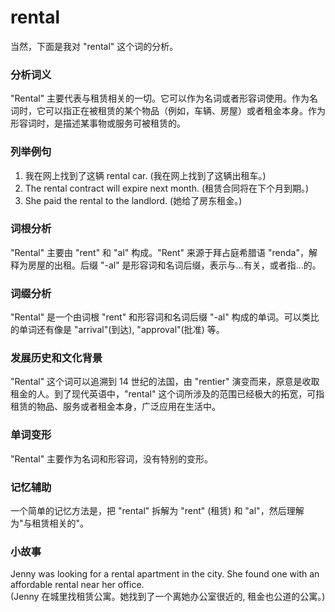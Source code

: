 # rental

当然，下面是我对 "rental" 这个词的分析。

  

### 分析词义

  

"Rental" 主要代表与租赁相关的一切。它可以作为名词或者形容词使用。作为名词时，它可以指正在被租赁的某个物品（例如，车辆、房屋）或者租金本身。作为形容词时，是描述某事物或服务可被租赁的。

  

### 列举例句

  

1.  我在网上找到了这辆 rental car. (我在网上找到了这辆出租车。)
2.  The rental contract will expire next month. (租赁合同将在下个月到期。)
3.  She paid the rental to the landlord. (她给了房东租金。)

  

### 词根分析

  

"Rental" 主要由 "rent" 和 "al" 构成。"Rent" 来源于拜占庭希腊语 "renda"，解释为房屋的出租。后缀 "-al" 是形容词和名词后缀，表示与...有关，或者指...的。

  

### 词缀分析

  

"Rental" 是一个由词根 "rent" 和形容词和名词后缀 "-al" 构成的单词。可以类比的单词还有像是 "arrival"(到达), "approval"(批准) 等。

  

### 发展历史和文化背景

  

"Rental" 这个词可以追溯到 14 世纪的法国，由 "rentier" 演变而来，原意是收取租金的人。到了现代英语中，"rental" 这个词所涉及的范围已经极大的拓宽，可指租赁的物品、服务或者租金本身，广泛应用在生活中。

  

### 单词变形

  

"Rental" 主要作为名词和形容词，没有特别的变形。

  

### 记忆辅助

  

一个简单的记忆方法是，把 "rental" 拆解为 "rent" (租赁) 和 "al"，然后理解为"与租赁相关的"。

  

### 小故事

  

Jenny was looking for a rental apartment in the city. She found one with an affordable rental near her office.  
(Jenny 在城里找租赁公寓。她找到了一个离她办公室很近的, 租金也公道的公寓。)

